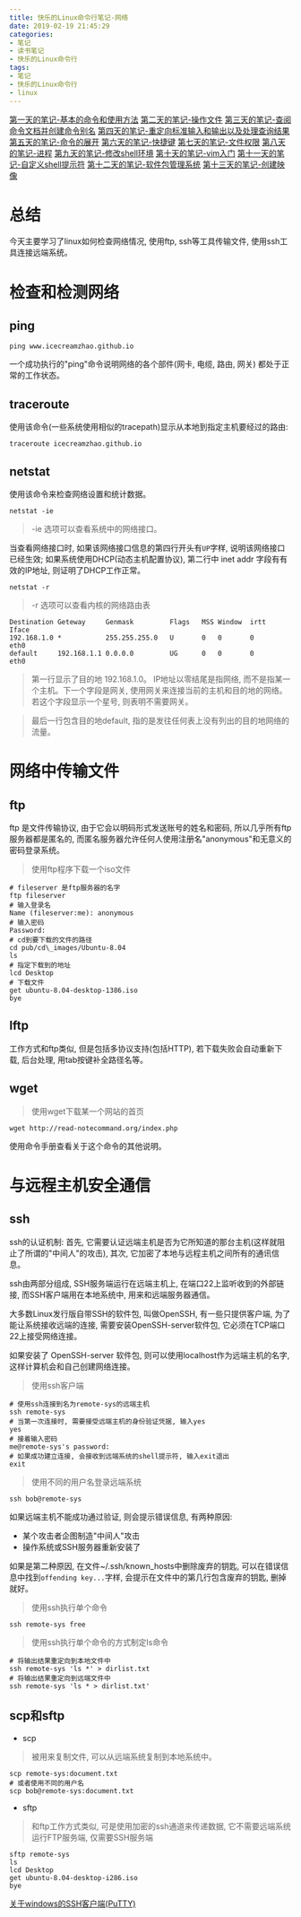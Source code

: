 ```yaml
---
title: 快乐的Linux命令行笔记-网络
date: 2019-02-19 21:45:29
categories:
- 笔记
- 读书笔记
- 快乐的Linux命令行
tags:
- 笔记
- 快乐的Linux命令行
- linux
---
```


[第一天的笔记-基本的命令和使用方法](/read-note/The_Linux_Command_Line/The-Linux-Command-Line-read-note-1Day.html)
[第二天的笔记-操作文件](/read-note/The_Linux_Command_Line/The-Linux-Command-Line-read-note-2Day.html)
[第三天的笔记-查阅命令文档并创建命令别名](/read-note/The_Linux_Command_Line/The-Linux-Command-Line-read-note-3Day.html)
[第四天的笔记-重定向标准输入和输出以及处理查询结果](/read-note/The_Linux_Command_Line/The-Linux-Command-Line-read-note-4Day.html)
[第五天的笔记-命令的展开](/read-note/The_Linux_Command_Line/The-Linux-Command-Line-read-note-5Day.html)
[第六天的笔记-快捷键](/read-note/The_Linux_Command_Line/The-Linux-Command-Line-read-note-6Day.html)
[第七天的笔记-文件权限](/read-note/The_Linux_Command_Line/The-Linux-Command-Line-read-note-7Day.html)
[第八天的笔记-进程](/read-note/The_Linux_Command_Line/The-Linux-Command-Line-read-note-8Day.html)
[第九天的笔记-修改shell环境](/read-note/The_Linux_Command_Line/The-Linux-Command-Line-read-note-9Day.html)
[第十天的笔记-vim入门](/read-note/The_Linux_Command_Line/The-Linux-Command-Line-read-note-10Day.html)
[第十一天的笔记-自定义shell提示符](/read-note/The_Linux_Command_Line/The-Linux-Command-Line-read-note-11Day.html)
[第十二天的笔记-软件包管理系统](/read-note/The_Linux_Command_Line/The-Linux-Command-Line-read-note-12Day.html)
[第十三天的笔记-创建映像](/read-note/The_Linux_Command_Line/The-Linux-Command-Line-read-note-13Day.html)

# 总结
今天主要学习了linux如何检查网络情况, 使用ftp, ssh等工具传输文件, 使用ssh工具连接远端系统。
<!--more-->
# 检查和检测网络

## ping

```shell
ping www.icecreamzhao.github.io
```

一个成功执行的"ping"命令说明网络的各个部件(网卡, 电缆, 路由, 网关) 都处于正常的工作状态。

## traceroute

使用该命令(一些系统使用相似的tracepath)显示从本地到指定主机要经过的路由:

```shell
traceroute icecreamzhao.github.io
```

## netstat

使用该命令来检查网络设置和统计数据。

```shell
netstat -ie
```

> -ie 选项可以查看系统中的网络接口。

当查看网络接口时, 如果该网络接口信息的第四行开头有`UP`字样, 说明该网络接口已经生效; 如果系统使用DHCP(动态主机配置协议), 第二行中 inet addr 字段有有效的IP地址, 则证明了DHCP工作正常。

```shell
netstat -r
```

> -r 选项可以查看内核的网络路由表

    Destination Geteway     Genmask         Flags   MSS Window  irtt    Iface
    192.168.1.0 *           255.255.255.0   U       0   0       0       eth0
    default     192.168.1.1 0.0.0.0         UG      0   0       0       eth0

> 第一行显示了目的地 192.168.1.0。 IP地址以零结尾是指网络, 而不是指某一个主机。下一个字段是网关, 使用网关来连接当前的主机和目的地的网络。若这个字段显示一个星号, 则表明不需要网关。

> 最后一行包含目的地default, 指的是发往任何表上没有列出的目的地网络的流量。

# 网络中传输文件

## ftp

ftp 是文件传输协议, 由于它会以明码形式发送账号的姓名和密码, 所以几乎所有ftp服务器都是匿名的, 而匿名服务器允许任何人使用注册名"anonymous"和无意义的密码登录系统。

> 使用ftp程序下载一个iso文件

```shell
# fileserver 是ftp服务器的名字
ftp fileserver
# 输入登录名
Name (fileserver:me): anonymous
# 输入密码
Password:
# cd到要下载的文件的路径
cd pub/cd\_images/Ubuntu-8.04
ls
# 指定下载到的地址
lcd Desktop
# 下载文件
get ubuntu-8.04-desktop-1386.iso
bye
```

## lftp

工作方式和ftp类似, 但是包括多协议支持(包括HTTP), 若下载失败会自动重新下载, 后台处理, 用tab按键补全路径名等。

## wget

> 使用wget下载某一个网站的首页

```shell
wget http://read-notecommand.org/index.php
```

使用命令手册查看关于这个命令的其他说明。

# 与远程主机安全通信

## ssh

ssh的认证机制: 首先, 它需要认证远端主机是否为它所知道的那台主机(这样就阻止了所谓的"中间人"的攻击), 其次, 它加密了本地与远程主机之间所有的通讯信息。

ssh由两部分组成, SSH服务端运行在远端主机上, 在端口22上监听收到的外部链接, 而SSH客户端用在本地系统中, 用来和远端服务器通信。

大多数Linux发行版自带SSH的软件包, 叫做OpenSSH, 有一些只提供客户端, 为了能让系统接收远端的连接, 需要安装OpenSSH-server软件包, 它必须在TCP端口22上接受网络连接。

如果安装了 OpenSSH-server 软件包, 则可以使用localhost作为远端主机的名字, 这样计算机会和自己创建网络连接。

> 使用ssh客户端

```shell
# 使用ssh连接到名为remote-sys的远端主机
ssh remote-sys
# 当第一次连接时, 需要接受远端主机的身份验证凭据, 输入yes
yes
# 接着输入密码
me@remote-sys's password:
# 如果成功建立连接, 会接收到远端系统的shell提示符, 输入exit退出
exit
```

> 使用不同的用户名登录远端系统

```shell
ssh bob@remote-sys
```

如果远端主机不能成功通过验证, 则会提示错误信息, 有两种原因:

* 某个攻击者企图制造"中间人"攻击
* 操作系统或SSH服务器重新安装了

如果是第二种原因, 在文件~/.ssh/known_hosts中删除废弃的钥匙, 可以在错误信息中找到`offending key...`字样, 会提示在文件中的第几行包含废弃的钥匙, 删掉就好。

> 使用ssh执行单个命令

```shell
ssh remote-sys free
```

> 使用ssh执行单个命令的方式制定ls命令

```shell
# 将输出结果重定向到本地文件中
ssh remote-sys 'ls *' > dirlist.txt
# 将输出结果重定向到远端文件中
ssh remote-sys 'ls * > dirlist.txt'
```

## scp和sftp

* scp

> 被用来复制文件, 可以从远端系统复制到本地系统中。

```shell
scp remote-sys:document.txt
# 或者使用不同的用户名
scp bob@remote-sys:document.txt
```

* sftp

> 和ftp工作方式类似, 可是使用加密的ssh通道来传递数据, 它不需要远端系统运行FTP服务端, 仅需要SSH服务端

```shell
sftp remote-sys
ls
lcd Desktop
get ubuntu-8.04-desktop-i286.iso
bye
```

[关于windows的SSH客户端(PuTTY)](http://www.chiark.greenend.org.uk/~sgtatham/putty/)
